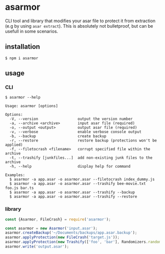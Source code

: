 # asarmor
CLI tool and library that modifies your asar file to protect it from extraction (e.g by using `asar extract`).
This is absolutely not bulletproof, but can be usefull in some scenarios.

## installation
`$ npm i asarmor`

## usage
### CLI
```
$ asarmor --help

Usage: asarmor [options]

Options:
  -V, --version                  output the version number
  -a, --archive <archive>        input asar file (required)
  -o, --output <output>          output asar file (required)
  -v, --verbose                  enable verbose console output
  -b, --backup                   create backup
  -r, --restore                  restore backup (protections won't be applied)
  -f, --filetocrash <filename>   corrupt specified file within the archive    
  -t, --trashify [junkfiles...]  add non-existing junk files to the archive   
  -h, --help                     display help for command

Examples:
  $ asarmor -a app.asar -o asarmor.asar --filetocrash index_dummy.js
  $ asarmor -a app.asar -o asarmor.asar --trashify bee-movie.txt foo.js bar.ts
  $ asarmor -a app.asar -o asarmor.asar --trashify --backup
  $ asarmor -a app.asar -o asarmor.asar --trashify --restore
```
### library
```javascript
const {Asarmor, FileCrash} = require('asarmor');

const asarmor = new Asarmor('input.asar');
asarmor.createBackup('~/Documents/backups/app.asar.backup');
asarmor.applyProtection(new FileCrash('target.js'));
asarmor.applyProtection(new Trashify(['foo', 'bar'], Randomizers.randomExtension));
asarmor.write('output.asar');
```
